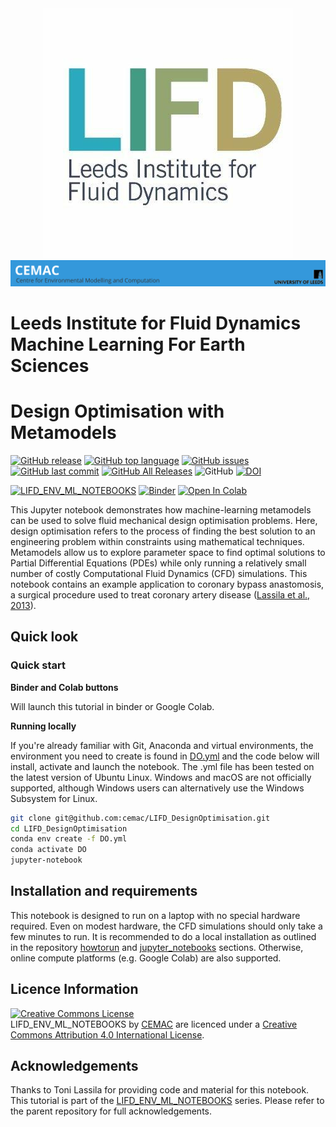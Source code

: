 <div align="center">
<img src="https://github.com/cemac/LIFD_ENV_ML_NOTEBOOKS/blob/main/images/LIFDlogo.png"></a>
<a href="https://www.cemac.leeds.ac.uk/">
  <img src="https://github.com/cemac/cemac_generic/blob/master/Images/cemac.png"></a>
  <br>
</div>

# Leeds Institute for Fluid Dynamics Machine Learning For Earth Sciences

# Design Optimisation with Metamodels

[![GitHub release](https://img.shields.io/github/release/cemac/LIFD_DesignOptimisation.svg)](https://github.com/cemac/LIFD_DesignOptimisation/releases) [![GitHub top language](https://img.shields.io/github/languages/top/cemac/LIFD_DesignOptimisation.svg)](https://github.com/cemac/LIFD_DesignOptimisation) [![GitHub issues](https://img.shields.io/github/issues/cemac/LIFD_DesignOptimisation.svg)](https://github.com/cemac/LIFD_DesignOptimisation/issues) [![GitHub last commit](https://img.shields.io/github/last-commit/cemac/LIFD_DesignOptimisation.svg)](https://github.com/cemac/LIFD_DesignOptimisation/commits/main) [![GitHub All Releases](https://img.shields.io/github/downloads/cemac/LIFD_DesignOptimisation/total.svg)](https://github.com/cemac/LIFD_DesignOptimisation/releases) ![GitHub](https://img.shields.io/github/license/cemac/LIFD_DimensionalityReduction.svg) [![DOI](https://zenodo.org/badge/366734586.svg)](https://zenodo.org/badge/latestdoi/366734586)

[![LIFD_ENV_ML_NOTEBOOKS](https://github.com/cemac/LIFD_DesignOptimisation/actions/workflows/python-package-conda-do.yml/badge.svg)](https://github.com/cemac/LIFD_DesignOptimisation/actions/workflows/python-package-conda-do.yml)
[![Binder](https://mybinder.org/badge_logo.svg)](https://mybinder.org/v2/gh/cemac/LIFD_DesignOptimisation/HEAD?labpath=Design_Optimisation_Metamodels.ipynb)
[![Open In Colab](https://colab.research.google.com/assets/colab-badge.svg)](https://colab.research.google.com/github/cemac/LIFD_DesignOptimisation/blob/main/Design_Optimisation_Metamodels.ipynb)

This Jupyter notebook demonstrates how machine-learning metamodels can be used to solve fluid mechanical design optimisation problems. Here, design optimisation refers to the process of finding the best solution to an engineering problem within constraints using mathematical techniques. Metamodels allow us to explore parameter space to find optimal solutions to Partial Differential Equations (PDEs) while only running a relatively small number of costly Computational Fluid Dynamics (CFD) simulations. This notebook contains an example application to coronary bypass anastomosis, a surgical procedure used to treat coronary artery disease ([Lassila et al., 2013](https://doi.org/10.1051/m2an/2012059)).

## Quick look

### Quick start

**Binder and Colab buttons**

Will launch this tutorial in binder or Google Colab.

**Running locally**

If you're already familiar with Git, Anaconda and virtual environments, the environment you need to create is found in [DO.yml](https://github.com/cemac/LIFD_DesignOptimisation/blob/main/DO.yml) and the code below will install, activate and launch the notebook. The .yml file has been tested on the latest version of Ubuntu Linux. Windows and macOS are not officially supported, although Windows users can alternatively use the Windows Subsystem for Linux.

```bash
git clone git@github.com:cemac/LIFD_DesignOptimisation.git
cd LIFD_DesignOptimisation
conda env create -f DO.yml
conda activate DO
jupyter-notebook
```

## Installation and requirements

This notebook is designed to run on a laptop with no special hardware required. Even on modest hardware, the CFD simulations should only take a few minutes to run. It is recommended to do a local installation as outlined in the repository [howtorun](https://github.com/cemac/LIFD_ENV_ML_NOTEBOOKS/blob/main/howtorun.md) and [jupyter_notebooks](https://github.com/cemac/LIFD_ENV_ML_NOTEBOOKS/blob/main/jupyter_notebooks.md) sections. Otherwise, online compute platforms (e.g. Google Colab) are also supported.

## Licence Information

<a rel="license" href="http://creativecommons.org/licenses/by/4.0/"><img alt="Creative Commons License" style="border-width:0" src="https://i.creativecommons.org/l/by/4.0/88x31.png" /></a><br /><span xmlns:dct="http://purl.org/dc/terms/" property="dct:title">LIFD_ENV_ML_NOTEBOOKS</span> by <a xmlns:cc="http://creativecommons.org/ns#" href="http://cemac.leeds.ac.uk/" property="cc:attributionName" rel="cc:attributionURL">CEMAC</a> are licenced under a <a rel="license" href="http://creativecommons.org/licenses/by/4.0/">Creative Commons Attribution 4.0 International License</a>.

## Acknowledgements

Thanks to Toni Lassila for providing code and material for this notebook. This tutorial is part of the [LIFD_ENV_ML_NOTEBOOKS](https://github.com/cemac/LIFD_ENV_ML_NOTEBOOKS) series. Please refer to the parent repository for full acknowledgements.
